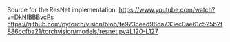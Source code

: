 Source for the ResNet implementation:
https://www.youtube.com/watch?v=DkNIBBBvcPs
https://github.com/pytorch/vision/blob/fe973ceed96da733ec0ae61c525b2f886ccfba21/torchvision/models/resnet.py#L120-L127
